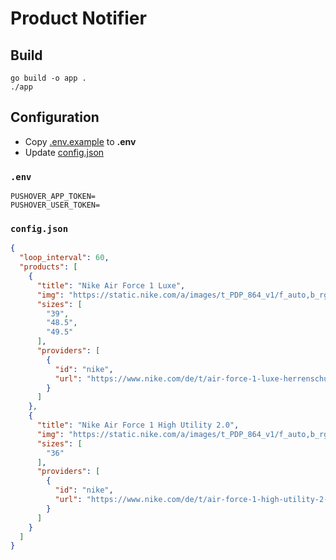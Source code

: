 # Product Notifier

## Build

```
go build -o app .
./app
```

## Configuration

- Copy [.env.example](.env.example) to **.env**
- Update [config.json](config.json)

### `.env`

```dotenv
PUSHOVER_APP_TOKEN=
PUSHOVER_USER_TOKEN=
```

### `config.json`

```json
{
  "loop_interval": 60,
  "products": [
    {
      "title": "Nike Air Force 1 Luxe",
      "img": "https://static.nike.com/a/images/t_PDP_864_v1/f_auto,b_rgb:f5f5f5/076656c4-0ce3-4602-8120-190f8443c67b/air-force-1-luxe-herrenschuh-86CTL1.png",
      "sizes": [
        "39",
        "48.5",
        "49.5"
      ],
      "providers": [
        {
          "id": "nike",
          "url": "https://www.nike.com/de/t/air-force-1-luxe-herrenschuh-86CTL1/DD9605-100"
        }
      ]
    },
    {
      "title": "Nike Air Force 1 High Utility 2.0",
      "img": "https://static.nike.com/a/images/t_PDP_864_v1/f_auto,b_rgb:f5f5f5/f3733d25-3f73-4a96-aebd-625098b25198/air-force-1-high-utility-2-damenschuh-lkNqX7.png",
      "sizes": [
        "36"
      ],
      "providers": [
        {
          "id": "nike",
          "url": "https://www.nike.com/de/t/air-force-1-high-utility-2-damenschuh-lkNqX7"
        }
      ]
    }
  ]
}
```
